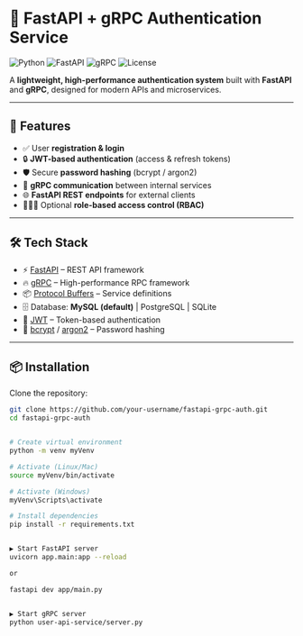 # 🚀 FastAPI + gRPC Authentication Service

![Python](https://img.shields.io/badge/python-3.9%2B-blue)
![FastAPI](https://img.shields.io/badge/FastAPI-🔥-green)
![gRPC](https://img.shields.io/badge/gRPC-Enabled-orange)
![License](https://img.shields.io/badge/license-MIT-lightgrey)

A **lightweight, high-performance authentication system** built with **FastAPI** and **gRPC**, designed for modern APIs and microservices.

---

## 🔑 Features

- ✅ User **registration & login**
- 🔒 **JWT-based authentication** (access & refresh tokens)
- 🛡️ Secure **password hashing** (bcrypt / argon2)
- 🔗 **gRPC communication** between internal services
- 🌐 **FastAPI REST endpoints** for external clients
- 🧑‍🤝‍🧑 Optional **role-based access control (RBAC)**

---

## 🛠 Tech Stack

- ⚡ [FastAPI](https://fastapi.tiangolo.com/) – REST API framework  
- 🔥 [gRPC](https://grpc.io/) – High-performance RPC framework  
- 📦 [Protocol Buffers](https://protobuf.dev/) – Service definitions  
- 🗄️ Database: **MySQL (default)** | PostgreSQL | SQLite  
- 🔑 [JWT](https://jwt.io/) – Token-based authentication  
- 🔐 [bcrypt](https://pypi.org/project/bcrypt/) / [argon2](https://pypi.org/project/argon2-cffi/) – Password hashing  

---

## 📦 Installation

Clone the repository:

```bash
git clone https://github.com/your-username/fastapi-grpc-auth.git
cd fastapi-grpc-auth


# Create virtual environment
python -m venv myVenv

# Activate (Linux/Mac)
source myVenv/bin/activate

# Activate (Windows)
myVenv\Scripts\activate

# Install dependencies
pip install -r requirements.txt


▶️ Start FastAPI server
uvicorn app.main:app --reload

or

fastapi dev app/main.py


▶️ Start gRPC server
python user-api-service/server.py
